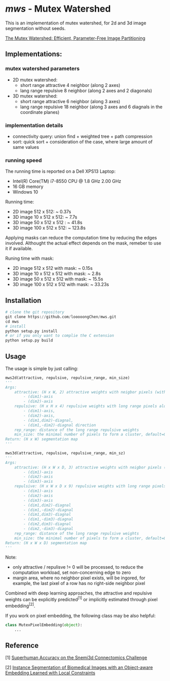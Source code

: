 # *mws* - Mutex Watershed 

This is an implementation of mutex watershed, for 2d and 3d image segmentation without seeds.

[The Mutex Watershed: Efficient, Parameter-Free Image Partitioning](http://openaccess.thecvf.com/content_ECCV_2018/html/Steffen_Wolf_The_Mutex_Watershed_ECCV_2018_paper.html)

## Implementations:

### mutex watershed parameters
- 2D mutex watershed: 
    - short range attractive 4 neighbor (along 2 axes)
    - lang range repulsive 8 neighbor (along 2 axes and 2 diagonals) 
- 3D mutex watershed: 
    - short range attractive 6 neighbor (along 3 axes)
    - lang range repulsive 18 neighbor (along 3 axes and 6 diagnals in the coordinate planes)

### implementation details
- connectivity query: union find + weighted tree + path compression
- sort: quick sort + consideration of the case, where large amount of same values

### running speed
The running time is reported on a Dell XPS13 Laptop: 
- Intel(R) Core(TM) i7-8550 CPU @ 1.8 GHz 2.00 GHz
- 16 GB memory
- Windows 10 

Running time:
- 2D image 512 x 512: ~ 0.37s
- 3D image 10 x 512 x 512: ~ 7.7s
- 3D image 50 x 512 x 512 : ~ 41.8s 
- 3D image 100 x 512 x 512: ~ 123.8s

Applying masks can reduce the computation time by reducing the edges involved. Althought the actual effect depends on the mask, remeber to use it if available.

Runing time with mask:
- 2D image 512 x 512 with mask: ~ 0.15s
- 3D image 10 x 512 x 512 with mask: ~ 2.8s
- 3D image 50 x 512 x 512 with mask: ~ 15.5s 
- 3D image 100 x 512 x 512 with mask: ~ 33.23s

## Installation

```python
# clone the git repository
git clone https://github.com/looooongChen/mws.git
cd mws
# install
python setup.py install 
# or if you only want to complie the C extension
python setup.py build
```

## Usage

The usage is simple by just calling: 
```python
mws2d(attractive, repulsive, repulsive_range, min_size)
'''
Args: 
    attractive: (H x W, 2) attractive weights with neigbor pixels (with distance 1) along directions
        - (dim1)-axis
        - (dim2)-axis
    repulsive: (H x H x 4) repulsive weights with long range pixels along directions
        - (dim1)-axis, 
        - (dim2)-axis, 
        - (dim1,dim2)-diagnal, 
        - (dim1,-dim2)-diagnal direction
    rep_range: distance of the long range repulsive weights
    min_size: the minimal number of pixels to form a cluster, default=0
Return: (H x W) segmentation map
'''

mws3d(attractive, repulsive, repulsive_range, min_sz)
'''
Args: 
    attractive: (H x W x D, 3) attractive weights with neigbor pixels (with distance 1) along directions
        - (dim1)-axis
        - (dim2)-axis
        - (dim3)-axis
    repulsive: (H x W x D x 9) repulsive weights with long range pixels along directions
        - (dim1)-axis
        - (dim2)-axis
        - (dim3)-axis
        - (dim1,dim2)-diagnal
        - (dim1,-dim2)-diagnal
        - (dim1,dim3)-diagnal
        - (dim1,-dim3)-diagnal
        - (dim2,dim3)-diagnal
        - (dim2,-dim3)-diagnal
    rep_range: distance of the long range repulsive weights
    min_size: the minimal number of pixels to form a cluster, default=0
Return: (H x W x D) segmentation map
'''
```

Note: 
- only attractive / repulisve != 0 will be processed, to reduce the computation workload, set non-concerning edge to zero
- margin area, where no neighbor pixel exists, will be ingored, for example, the last pixel of a row has no right-side neighbor pixel 

Combined with deep learning approaches, the attractive and repulsive weights can be explicitly predicted<sup>\[1\]</sup> or implicitly estimated through pixel embedding<sup>\[2\]</sup>.

If you work on pixel embedding, the following class may be also helpful:

```python
class MutexPixelEmbedding(object):
    ...
```

## Reference

\[1\] [Superhuman Accuracy on the Snemi3d Connectomics Challenge](https://arxiv.org/abs/1706.00120)  

\[2\] [Instance Segmentation of Biomedical Images with an Object-aware Embedding Learned with Local Constraints](https://www.researchgate.net/publication/340826279_Instance_Segmentation_of_Biomedical_Images_with_an_Object-aware_Embedding_Learned_with_Local_Constraints)

